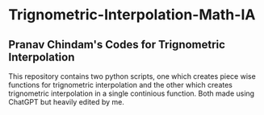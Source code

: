 # Trignometric-Interpolation-Math-IA
## Pranav Chindam's Codes for Trignometric Interpolation
This repository contains two python scripts, one which creates piece wise functions for trignometric interpolation and the other which creates trignometric interpolation in a single continious function. Both made using ChatGPT but heavily edited by me.

